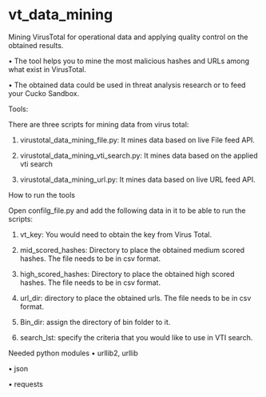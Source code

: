 # vt_data_mining
Mining VirusTotal for operational data and applying quality control on the obtained results.

•	The tool helps you to mine the most malicious hashes and URLs among what exist in VirusTotal.

•	The obtained data could be used in threat analysis research or to feed your Cucko Sandbox.

Tools:

There are three scripts for mining data from virus total:
1.	virustotal_data_mining_file.py: It mines data based on live File feed API.

2.	virustotal_data_mining_vti_search.py: It mines data based on the applied vti search

3.	virustotal_data_mining_url.py: It mines data based on live URL feed API.

How to run the tools

Open confilg_file.py and add the following data in it to be able to run the scripts:

1.	vt_key: You would need to obtain the key from Virus Total.

2.	mid_scored_hashes: Directory to place the obtained medium scored hashes. The file needs to be in csv format.

3.	high_scored_hashes: Directory to place the obtained high scored hashes. The file needs to be in csv format.

4.	url_dir: directory to place the obtained urls. The file needs to be in csv format.

5.	Bin_dir: assign the directory of bin folder to it.

6.	search_lst: specify the criteria that you would like to use in VTI search.

Needed python modules
•	urllib2, urllib

•	json

•	requests
